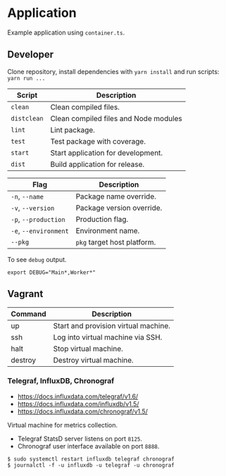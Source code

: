 # Application

Example application using `container.ts`.

## Developer

Clone repository, install dependencies with `yarn install` and run scripts: `yarn run ...`

| Script      | Description                           |
| ----------- | ------------------------------------- |
| `clean`     | Clean compiled files.                 |
| `distclean` | Clean compiled files and Node modules |
| `lint`      | Lint package.                         |
| `test`      | Test package with coverage.           |
| `start`     | Start application for development.    |
| `dist`      | Build application for release.        |

| Flag                  | Description                 |
| --------------------- | --------------------------- |
| `-n`, `--name`        | Package name override.      |
| `-v`, `--version`     | Package version override.   |
| `-p`, `--production`  | Production flag.            |
| `-e`, `--environment` | Environment name.           |
| `--pkg`               | `pkg` target host platform. |

To see `debug` output.

```Shell
export DEBUG="Main*,Worker*"
```

## Vagrant

| Command | Description                          |
| ------- | ------------------------------------ |
| up      | Start and provision virtual machine. |
| ssh     | Log into virtual machine via SSH.    |
| halt    | Stop virtual machine.                |
| destroy | Destroy virtual machine.             |

### Telegraf, InfluxDB, Chronograf

* <https://docs.influxdata.com/telegraf/v1.6/>
* <https://docs.influxdata.com/influxdb/v1.5/>
* <https://docs.influxdata.com/chronograf/v1.5/>

Virtual machine for metrics collection.

* Telegraf StatsD server listens on port `8125`.
* Chronograf user interface available on port `8888`.

```Shell
$ sudo systemctl restart influxdb telegraf chronograf
$ journalctl -f -u influxdb -u telegraf -u chronograf
```
